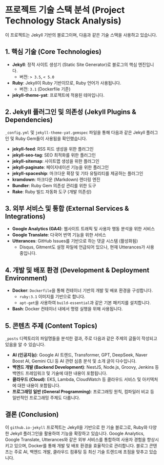 # 프로젝트 기술 스택 분석 (Project Technology Stack Analysis)

이 프로젝트는 Jekyll 기반의 블로그이며, 다음과 같은 기술 스택을 사용하고 있습니다.

## 1. 핵심 기술 (Core Technologies)

*   **Jekyll**: 정적 사이트 생성기 (Static Site Generator)로 블로그의 핵심 엔진입니다.
    *   버전: `> 3.5`, `< 5.0`
*   **Ruby**: Jekyll이 Ruby 기반이므로, Ruby 언어가 사용됩니다.
    *   버전: `3.1` (Dockerfile 기준)
*   **jekyll-theme-yat**: 프로젝트에 적용된 테마입니다.

## 2. Jekyll 플러그인 및 의존성 (Jekyll Plugins & Dependencies)

`_config.yml` 및 `jekyll-theme-yat.gemspec` 파일을 통해 다음과 같은 Jekyll 플러그인 및 Ruby Gem들이 사용됨을 확인했습니다.

*   **jekyll-feed**: RSS 피드 생성을 위한 플러그인
*   **jekyll-seo-tag**: SEO 최적화를 위한 플러그인
*   **jekyll-sitemap**: 사이트맵 생성을 위한 플러그인
*   **jekyll-paginate**: 페이지네이션 기능을 위한 플러그인
*   **jekyll-spaceship**: 마크다운 확장 및 기타 유틸리티를 제공하는 플러그인
*   **kramdown**: 마크다운 (Markdown) 렌더링 엔진
*   **Bundler**: Ruby Gem 의존성 관리를 위한 도구
*   **Rake**: Ruby 빌드 자동화 도구 (개발 의존성)

## 3. 외부 서비스 및 통합 (External Services & Integrations)

*   **Google Analytics (GA4)**: 웹사이트 트래픽 및 사용자 행동 분석을 위한 서비스
*   **Google Translate**: 다국어 번역 기능을 위한 서비스
*   **Utterances**: GitHub Issues를 기반으로 하는 댓글 시스템 (활성화됨)
    *   Disqus, Gitment도 설정 파일에 언급되어 있으나, 현재 Utterances가 사용 중입니다.

## 4. 개발 및 배포 환경 (Development & Deployment Environment)

*   **Docker**: `Dockerfile`을 통해 컨테이너 기반의 개발 및 배포 환경을 구성합니다.
    *   `ruby:3.1` 이미지를 기반으로 합니다.
    *   `apt-get`을 사용하여 `build-essential`과 같은 기본 패키지를 설치합니다.
*   **Bash**: Docker 컨테이너 내에서 명령 실행을 위해 사용됩니다.

## 5. 콘텐츠 주제 (Content Topics)

`_posts` 디렉토리의 파일명들을 분석한 결과, 주로 다음과 같은 주제의 글들이 작성되고 있음을 알 수 있습니다.

*   **AI (인공지능)**: Google AI 트렌드, Transformer, GPT, DeepSeek, Naver Boost AI, Gemini CLI 등 AI 관련 심층 분석 및 소개 글이 다수입니다.
*   **백엔드 개발 (Backend Development)**: NestJS, Node.js, Groovy, Jenkins 등 백엔드 프레임워크 및 기술에 대한 내용이 포함됩니다.
*   **클라우드 (Cloud)**: EKS, Lambda, CloudWatch 등 클라우드 서비스 및 아키텍처에 대한 내용이 포함됩니다.
*   **프로그래밍 일반 (General Programming)**: 프로그래밍 원칙, 컴파일러 비교 등 일반적인 프로그래밍 주제도 다룹니다.

## 결론 (Conclusion)

이 `github.io-jekyll` 프로젝트는 Jekyll을 기반으로 한 기술 블로그로, Ruby와 다양한 Jekyll 플러그인을 활용하여 기능을 확장하고 있습니다. Google Analytics, Google Translate, Utterances와 같은 외부 서비스를 통합하여 사용자 경험을 향상시키고 있으며, Docker를 통해 개발 및 배포 환경을 효율적으로 관리합니다. 블로그 콘텐츠는 주로 AI, 백엔드 개발, 클라우드 컴퓨팅 등 최신 기술 트렌드에 초점을 맞추고 있습니다.